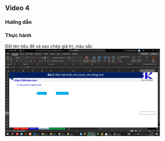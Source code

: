 ## Video 4

### Hướng dẫn

<!-- - Sao chép thông thường -->
<!-- Sao chép thông thường cột thành tiền -->
<!-- ![alt text](../image.png) -->
<!-- - Sao chép   theo seri		 -->
<!-- Sao chép   theo seri	số thứ tự  -->
<!-- ![alt text](HuongDan/image-2.png) -->
<!--  -->
<!-- copy paste công thức		 -->
<!-- copy paste định dạng		 -->
<!--  -->
<!-- copy paste giá trị		 -->
<!--  -->
<!-- copy paste ngang->dọc		 -->
<!--  -->
<!-- copy paste dạng ảnh		 -->
<!--  -->
<!-- copy paste từ nguồn khác		 -->

<!-- Trong video này, Bạn sẽ học Excel với các thao tác:
- Sao chép công thức (copy paste formular excel)
- Sao chép định dạng (copy paste format excel)
- Sao chép giá trị (copy paste value excel)
- Xoay bảng sử dụng sao chép (transpose excel)
- Sao chép dữ liệu bảng thành dạng ảnh (copy paste table as picture)
- Sao chép dữ liệu từ nguồn khác *VD:web) vào Excel (copy from other sources to excel)
- paste special in excel
- copy trong excel
- paste trong excel
-  copy and paste in excel
- cách copy trong excel
- paste trong excel chỉ ra định dạng text -->

### Thực hành

Đổi tên tiêu đề và sao chép giá trị, màu sắc
![alt text](image-3.png)
